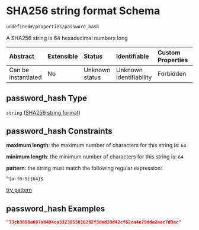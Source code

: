 # SHA256 string format Schema

```txt
undefined#/properties/password_hash
```

A SHA256 string is 64 hexadecimal numbers long

| Abstract            | Extensible | Status         | Identifiable            | Custom Properties | Additional Properties | Access Restrictions | Defined In                                                         |
| :------------------ | :--------- | :------------- | :---------------------- | :---------------- | :-------------------- | :------------------ | :----------------------------------------------------------------- |
| Can be instantiated | No         | Unknown status | Unknown identifiability | Forbidden         | Allowed               | none                | [validate-input.json*](validate-input.json "open original schema") |

## password_hash Type

`string` ([SHA256 string format](sha256-string.md))

## password_hash Constraints

**maximum length**: the maximum number of characters for this string is: `64`

**minimum length**: the minimum number of characters for this string is: `64`

**pattern**: the string must match the following regular expression: 

```regexp
^[a-f0-9]{64}$
```

[try pattern](https://regexr.com/?expression=%5E%5Ba-f0-9%5D%7B64%7D%24 "try regular expression with regexr.com")

## password_hash Examples

```json
"73cb3858a687a8494ca3323053016282f3dad39d42cf62ca4e79dda2aac7d9ac"
```
